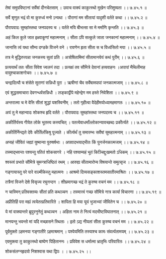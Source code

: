 तेषां समुपविष्टानां सर्वेषां दीनचेतसाम् ।
उवाच वाक्यं काकुत्स्थो मुखेन परिशुष्यता ।। ७.४५.१ ॥

सर्वे शृणुत भद्रं वो मा कुरुध्वं मनो ऽन्यथा ।
पौराणां मम सीतायां यादृशी वर्तते कथा ।। ७.४५.२ ॥

पौरापवादः सुमहांस्तथा जनपदस्य च ।
वर्तते मयि बीभत्सा सा मे मर्माणि कृन्तति ।। ७.४५.३ ॥

अहं किल कुले जात इक्ष्वाकूणां महात्मनाम् ।
सीता ऽपि सत्कुले जाता जनकानां महात्मनाम् ।। ७.४५.४ ॥

जानासि त्वं यथा सौम्य दण्डके विजने वने ।
रावणेन हृता सीता स च विध्वंसितो मया ।। ७.४५.५ ॥

तत्र मे बुद्धिरुत्पन्ना जनकस्य सुतां प्रति ।
अत्रोषितामिमां सीतामानयेयं कथं पुरीम् ।। ७.४५.६ ॥

प्रत्ययार्थं ततः सीता विवेश ज्वलनं तदा ।
प्रत्यक्षं तव सौमित्रे देवानां हव्यवाहनः ।अपापां मैथिलीमाह वायुश्चाकाशगोचरः ।। ७.४५.७ ॥

चन्द्रादित्यौ च शंसेते सुराणां सन्निधौ पुरा ।
ऋषीणां चैव सर्वेषामपापां जनकात्मजाम् ।। ७.४५.८ ॥

एवं शुद्धसमाचारा देवगन्धर्वसन्निधौ ।
लङ्काद्वीपे महेन्द्रेण मम हस्ते निवेशिता ।। ७.४५.९ ॥

अन्तरात्मा च मे वेत्ति सीतां शुद्धां यशस्विनीम् ।
ततो गृहीत्वा वैदेहीमयोध्यामहमागतः ।। ७.४५.१० ॥

अयं तु मे महान्वादः शोकश्च हृदि वर्तते ।
पौरापवादः सुमहांस्तथा जनपदस्य च ।। ७.४५.११ ॥

अकीर्तिर्यस्य गीयेत लोके भूतस्य कस्यचित् ।
पतत्येवाधमाँल्लोकान्यावच्छब्दः प्रकीर्त्यते ।। ७.४५.१२ ॥

अकीर्तिर्निन्द्यते देवैः कीर्तिर्लोकेषु पूज्यते ।
कीर्त्यर्थं तु समारम्भः सर्वेषां सुमहात्मनाम् ।। ७.४५.१३ ॥

अप्यहं जीवितं जह्यां युष्मान्वा पुरुषर्षभाः ।
अपवादभयाद्भीतः किं पुनर्जनकात्मजाम् ।। ७.४५.१४ ॥

तस्माद्भवन्तः पश्यन्तु पतितं शोकसागरे ।
नहि पश्याम्यहं भूतं किञ्चिद्दुःखमतो ऽधिकम् ।। ७.४५.१५ ॥

श्वस्त्वं प्रभाते सौमित्रे सुमन्त्राधिष्ठितं रथम् ।
आरुह्य सीतामारोप्य विषयान्ते समुत्सृज ।। ७.४५.१६ ॥

गङ्गायास्तु परे पारे वाल्मीकेस्तु महात्मनः ।
आश्रमो दिव्यसङ्काशस्तमसातीरमाश्रितः ।। ७.४५.१७ ॥

तत्रैनां विजने देशे विसृज्य रघुनन्दन ।
शीघ्रमागच्छ भद्रं ते कुरुष्व वचनं मम ।। ७.४५.१८ ॥

न चास्मिन् प्रतिवक्तव्यः सीतां प्रति कथञ्चन ।
तस्मात्त्वं गच्छ सौमित्रे नात्र कार्या विचारणा ।। ७.४५.१९ ॥

अप्रीतिर्हि परा मह्यं त्वयेतत्प्रतिवारिते ।
शापिता हि मया यूयं भुजाभ्यां जीवितेन च ।। ७.४५.२० ॥

ये मां वाक्यान्तरे ब्रूयुरनुनेतुं कथञ्चन ।
अहिता नाम ते नित्यं मदभीष्टविघातनात् ।। ७.४५.२१ ॥

मानयन्तु भवन्तो मां यदि मच्छासने स्थिताः ।
इतो ऽद्य नीयतां सीता कुरुष्व वचनं मम ।। ७.४५.२२ ॥

पूर्वमुक्तो ऽहमनया गङ्गातीरे ऽहमाश्रमान् ।
पश्येयमिति तस्याश्च कामः संवर्त्यतामयम् ।। ७.४५.२३ ॥

एवमुक्त्वा तु काकुत्स्थो बाष्पेण पिहिताननः ।
प्रविवेश स धर्मात्मा भ्रातृभिः परिवारितः ।। ७.४५.२४ ॥

शोकसंलग्नहृदयो निशश्वास यथा द्विपः ।
। ७.४५.२५ ।।

